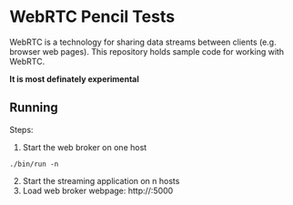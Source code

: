 # WebRTC Pencil Tests

WebRTC is a technology for sharing data streams between clients (e.g. browser web pages). This
repository holds sample code for working with WebRTC.

**It is most definately experimental**

## Running

Steps:
1. Start the web broker on one host

```
./bin/run -n
```

2. Start the streaming application on n hosts
3. Load web broker webpage: http://<server>:5000
